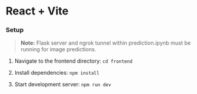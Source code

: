 # React + Vite

### Setup

>**Note:** Flask server and ngrok tunnel within prediction.ipynb must be running for image predictions.

1. Navigate to the frontend directory: `cd frontend`

2. Install dependencies: `npm install`

3. Start development server: `npm run dev`

